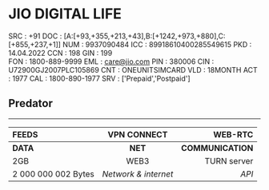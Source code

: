 # JIO DIGITAL LIFE
  SRC  : +91
  DOC  : [A:[+93,+355,+213,+43],B:[+1242,+973,+880],C:[+855,+237,+1]]
  NUM  : 9937090484
  ICC  : 89918610400285549615
  PKD  : 14.04.2022
  CCN  : 198
  GIN  : 199  
  FON  : 1800-889-9999
  EML  : care@jio.com
  PIN  : 380006
  CIN  : U72900GJ2007PLC105869
  CNT  : ONEUNITSIMCARD
  VLD  : 18MONTH
  ACT  : 1977
  CAL  : 1800-890-1977
  SRV  : ['Prepaid','Postpaid']

## Predator
-----------------------------------------------------------------
| FEEDS |  VPN CONNECT     | WEB-RTC  |
|:-----|:--------:|------:|
| **DATA**   | **NET** | **COMMUNICATION** |
| 2GB   |  WEB3  |   TURN server |
| 2 000 000 002 Bytes   | _Network & internet_ | _API_ |
